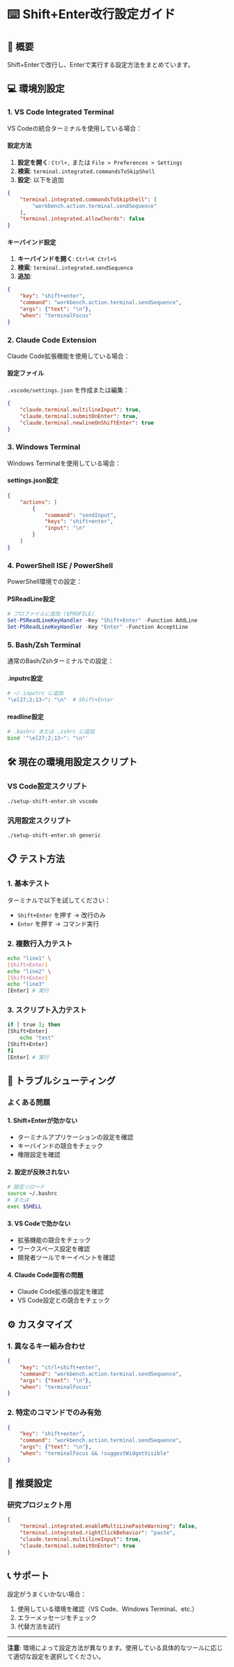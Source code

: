 # ⌨️ Shift+Enter改行設定ガイド

## 🎯 概要
Shift+Enterで改行し、Enterで実行する設定方法をまとめています。

## 💻 環境別設定

### 1. **VS Code Integrated Terminal**
VS Codeの統合ターミナルを使用している場合：

#### 設定方法
1. **設定を開く**: `Ctrl+,` または `File > Preferences > Settings`
2. **検索**: `terminal.integrated.commandsToSkipShell`
3. **設定**: 以下を追加
```json
{
    "terminal.integrated.commandsToSkipShell": [
        "workbench.action.terminal.sendSequence"
    ],
    "terminal.integrated.allowChords": false
}
```

#### キーバインド設定
1. **キーバインドを開く**: `Ctrl+K Ctrl+S`
2. **検索**: `terminal.integrated.sendSequence`
3. **追加**:
```json
{
    "key": "shift+enter",
    "command": "workbench.action.terminal.sendSequence",
    "args": {"text": "\n"},
    "when": "terminalFocus"
}
```

### 2. **Claude Code Extension**
Claude Code拡張機能を使用している場合：

#### 設定ファイル
`.vscode/settings.json` を作成または編集：
```json
{
    "claude.terminal.multilineInput": true,
    "claude.terminal.submitOnEnter": true,
    "claude.terminal.newlineOnShiftEnter": true
}
```

### 3. **Windows Terminal**
Windows Terminalを使用している場合：

#### settings.json設定
```json
{
    "actions": [
        {
            "command": "sendInput",
            "keys": "shift+enter",
            "input": "\n"
        }
    ]
}
```

### 4. **PowerShell ISE / PowerShell**
PowerShell環境での設定：

#### PSReadLine設定
```powershell
# プロファイルに追加 ($PROFILE)
Set-PSReadLineKeyHandler -Key "Shift+Enter" -Function AddLine
Set-PSReadLineKeyHandler -Key "Enter" -Function AcceptLine
```

### 5. **Bash/Zsh Terminal**
通常のBash/Zshターミナルでの設定：

#### .inputrc設定
```bash
# ~/.inputrc に追加
"\e[27;2;13~": "\n"  # Shift+Enter
```

#### readline設定
```bash
# .bashrc または .zshrc に追加
bind '"\e[27;2;13~": "\n"'
```

## 🛠️ 現在の環境用設定スクリプト

### VS Code設定スクリプト
```bash
./setup-shift-enter.sh vscode
```

### 汎用設定スクリプト
```bash
./setup-shift-enter.sh generic
```

## 📋 テスト方法

### 1. **基本テスト**
ターミナルで以下を試してください：
- `Shift+Enter` を押す → 改行のみ
- `Enter` を押す → コマンド実行

### 2. **複数行入力テスト**
```bash
echo "line1" \
[Shift+Enter]
echo "line2" \
[Shift+Enter]  
echo "line3"
[Enter] # 実行
```

### 3. **スクリプト入力テスト**
```bash
if [ true ]; then
[Shift+Enter]
    echo "test"
[Shift+Enter]
fi
[Enter] # 実行
```

## 🔧 トラブルシューティング

### よくある問題

#### 1. **Shift+Enterが効かない**
- ターミナルアプリケーションの設定を確認
- キーバインドの競合をチェック
- 権限設定を確認

#### 2. **設定が反映されない**
```bash
# 設定リロード
source ~/.bashrc
# または
exec $SHELL
```

#### 3. **VS Codeで効かない**
- 拡張機能の競合をチェック
- ワークスペース設定を確認
- 開発者ツールでキーイベントを確認

#### 4. **Claude Code固有の問題**
- Claude Code拡張の設定を確認
- VS Code設定との競合をチェック

## ⚙️ カスタマイズ

### 1. **異なるキー組み合わせ**
```json
{
    "key": "ctrl+shift+enter",
    "command": "workbench.action.terminal.sendSequence",
    "args": {"text": "\n"},
    "when": "terminalFocus"
}
```

### 2. **特定のコマンドでのみ有効**
```json
{
    "key": "shift+enter",
    "command": "workbench.action.terminal.sendSequence",
    "args": {"text": "\n"},
    "when": "terminalFocus && !suggestWidgetVisible"
}
```

## 🎯 推奨設定

### 研究プロジェクト用
```json
{
    "terminal.integrated.enableMultiLinePasteWarning": false,
    "terminal.integrated.rightClickBehavior": "paste",
    "claude.terminal.multilineInput": true,
    "claude.terminal.submitOnEnter": true
}
```

## 📞 サポート

設定がうまくいかない場合：
1. 使用している環境を確認（VS Code、Windows Terminal、etc.）
2. エラーメッセージをチェック
3. 代替方法を試行

---

**注意**: 環境によって設定方法が異なります。使用している具体的なツールに応じて適切な設定を選択してください。